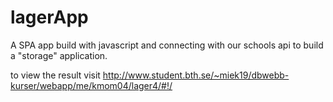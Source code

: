 # lagerApp

A SPA app build with javascript and connecting with our schools api to build a "storage" application.

to view the result visit
http://www.student.bth.se/~miek19/dbwebb-kurser/webapp/me/kmom04/lager4/#!/
